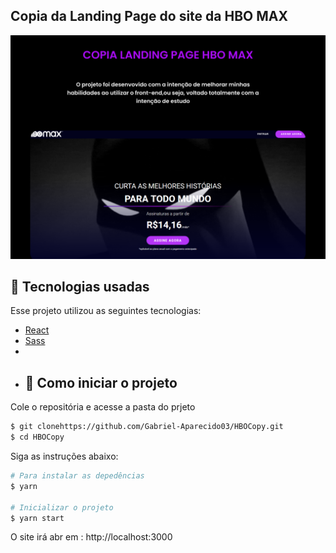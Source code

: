 ## Copia da Landing Page do site da HBO MAX

<img src="Desktop - 2.svg" alt="image do projeto"/> 

## 🧪 Tecnologias usadas

Esse projeto utilizou as seguintes tecnologias:

- [React](https://reactjs.org)
- [Sass](https://sass-lang.com/)
- 
- ## 🚀 Como iniciar o projeto

Cole o repositória e acesse a pasta do prjeto

```bash
$ git clonehttps://github.com/Gabriel-Aparecido03/HBOCopy.git
$ cd HBOCopy
```

Siga as instruções abaixo:
```bash
# Para instalar as depedências
$ yarn

# Inicializar o projeto
$ yarn start
```
O site irá abr em : http://localhost:3000
